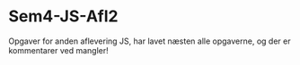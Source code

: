 ﻿# Sem4-JS-Afl2

Opgaver for anden aflevering JS, har lavet næsten alle opgaverne, og der er kommentarer ved mangler!
